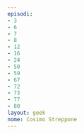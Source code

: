 ```yaml
---
episodi:
- 3
- 6
- 7
- 8
- 12
- 16
- 24
- 50
- 59
- 67
- 72
- 73
- 77
- 80
layout: geek
nome: Cosimo Streppone
---
```


